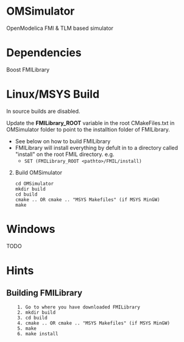 # OMSimulator
OpenModelica FMI &amp; TLM based simulator


# Dependencies
Boost
FMILibrary


# Linux/MSYS Build
In source builds are disabled.

Update the **FMILibrary_ROOT** variable in the root CMakeFiles.txt in OMSimulator folder to point to the installtion folder of FMILibrary.
  - See below on how to build FMILibrary
  - FMILibrary will install everything by defult in to a directory called "install" on the root FMIL directory. e.g.
  	- ```SET (FMILibrary_ROOT <pathto>/FMIL/install)```

2. Build OMSimulator
	```
    cd OMSimulator
    mkdir build
    cd build
    cmake .. OR cmake .. "MSYS Makefiles" (if MSYS MinGW)
    make
    ```

##
# Windows
 TODO

# Hints
## Building FMILibrary
        1. Go to where you have downloaded FMILibrary
        2. mkdir build
        3. cd build
        4. cmake .. OR cmake .. "MSYS Makefiles" (if MSYS MinGW)
        5. make
        6. make install